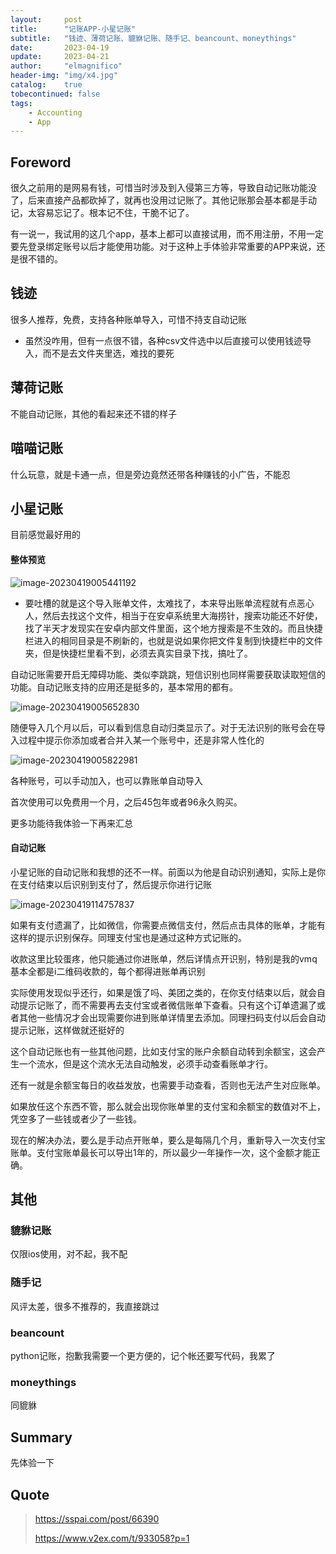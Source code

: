 ```yaml
---
layout:     post
title:      "记账APP-小星记账"
subtitle:   "钱迹、薄荷记账、貔貅记账、随手记、beancount、moneythings"
date:       2023-04-19
update:     2023-04-21
author:     "elmagnifico"
header-img: "img/x4.jpg"
catalog:    true
tobecontinued: false
tags:
    - Accounting
    - App
---
```


## Foreword

很久之前用的是网易有钱，可惜当时涉及到入侵第三方等，导致自动记账功能没了，后来直接产品都砍掉了，就再也没用过记账了。其他记账那会基本都是手动记，太容易忘记了。根本记不住，干脆不记了。



有一说一，我试用的这几个app，基本上都可以直接试用，而不用注册，不用一定要先登录绑定账号以后才能使用功能。对于这种上手体验非常重要的APP来说，还是很不错的。



## 钱迹

很多人推荐，免费，支持各种账单导入，可惜不持支自动记账

- 虽然没咋用，但有一点很不错，各种csv文件选中以后直接可以使用钱迹导入，而不是去文件夹里选，难找的要死



## 薄荷记账

不能自动记账，其他的看起来还不错的样子



## 喵喵记账

什么玩意，就是卡通一点，但是旁边竟然还带各种赚钱的小广告，不能忍



## 小星记账

目前感觉最好用的



#### 整体预览

![image-20230419005441192](https://img.elmagnifico.tech/static/upload/elmagnifico/202304190054381.png)

- 要吐槽的就是这个导入账单文件，太难找了，本来导出账单流程就有点恶心人，然后去找这个文件，相当于在安卓系统里大海捞针，搜索功能还不好使，找了半天才发现实在安卓内部文件里面，这个地方搜索是不生效的。而且快捷栏进入的相同目录是不刷新的，也就是说如果你把文件复制到快捷栏中的文件夹，但是快捷栏里看不到，必须去真实目录下找，搞吐了。



自动记账需要开启无障碍功能、类似李跳跳，短信识别也同样需要获取读取短信的功能。自动记账支持的应用还是挺多的，基本常用的都有。



![image-20230419005652830](https://img.elmagnifico.tech/static/upload/elmagnifico/202304190056955.png)

随便导入几个月以后，可以看到信息自动归类显示了。对于无法识别的账号会在导入过程中提示你添加或者合并入某一个账号中，还是非常人性化的



![image-20230419005822981](https://img.elmagnifico.tech/static/upload/elmagnifico/202304190058100.png)

各种账号，可以手动加入，也可以靠账单自动导入



首次使用可以免费用一个月，之后45包年或者96永久购买。



更多功能待我体验一下再来汇总



#### 自动记账

小星记账的自动记账和我想的还不一样。前面以为他是自动识别通知，实际上是你在支付结束以后识别到支付了，然后提示你进行记账

![image-20230419114757837](https://img.elmagnifico.tech/static/upload/elmagnifico/202304191147992.png)

如果有支付遗漏了，比如微信，你需要点微信支付，然后点击具体的账单，才能有这样的提示识别保存。同理支付宝也是通过这种方式记账的。

收款这里比较蛋疼，他只能通过你进账单，然后详情点开识别，特别是我的vmq基本全都是i二维码收款的，每个都得进账单再识别



实际使用发现似乎还行，如果是饿了吗、美团之类的，在你支付结束以后，就会自动提示记账了，而不需要再去支付宝或者微信账单下查看。只有这个订单遗漏了或者其他一些情况才会出现需要你进到账单详情里去添加。同理扫码支付以后会自动提示记账，这样做就还挺好的



这个自动记账也有一些其他问题，比如支付宝的账户余额自动转到余额宝，这会产生一个流水，但是这个流水无法自动触发，必须手动查看账单才行。

还有一就是余额宝每日的收益发放，也需要手动查看，否则也无法产生对应账单。

如果放任这个东西不管，那么就会出现你账单里的支付宝和余额宝的数值对不上，凭空多了一些钱或者少了一些钱。

现在的解决办法，要么是手动点开账单，要么是每隔几个月，重新导入一次支付宝账单。支付宝账单最长可以导出1年的，所以最少一年操作一次，这个金额才能正确。



## 其他

### 貔貅记账

仅限ios使用，对不起，我不配



### 随手记

风评太差，很多不推荐的，我直接跳过



### beancount

python记账，抱歉我需要一个更方便的，记个帐还要写代码，我累了



### moneythings

同貔貅



## Summary

先体验一下



## Quote

> https://sspai.com/post/66390
>
> https://www.v2ex.com/t/933058?p=1
